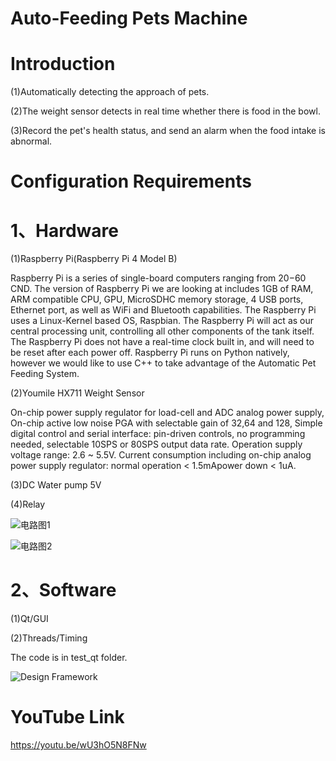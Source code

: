 # Auto-Feeding Pets Machine
# Introduction
(1)Automatically detecting the approach of pets.

(2)The weight sensor detects in real time whether there is food in the bowl.

(3)Record the pet's health status, and send an alarm when the food intake is abnormal.



# Configuration Requirements

# 1、Hardware
(1)Raspberry Pi(Raspberry Pi 4 Model B)

Raspberry Pi is a series of single-board computers ranging from $20-$60 CND. The version of Raspberry Pi we are looking at includes 1GB of RAM, ARM compatible CPU, GPU, MicroSDHC memory storage, 4 USB ports, Ethernet port, as well as WiFi and Bluetooth capabilities. The Raspberry Pi uses a Linux-Kernel based OS, Raspbian.
The Raspberry Pi will act as our central processing unit, controlling all other components of the tank itself. The Raspberry Pi does not have a real-time clock built in, and will need to be reset after each power off. Raspberry Pi runs on Python natively, however we would like to use C++ to take advantage of the Automatic Pet Feeding System.

(2)Youmile HX711 Weight Sensor

On-chip power supply regulator for load-cell and ADC analog power supply, On-chip active low noise PGA with selectable gain of 32,64 and 128, Simple digital control and serial interface: pin-driven controls, no programming needed, selectable 10SPS or 80SPS output data rate. Operation supply voltage range: 2.6 ~ 5.5V. Current consumption including on-chip analog power supply regulator: normal operation < 1.5mApower down < 1uA.

(3)DC Water pump  5V

(4)Relay

![电路图1](https://user-images.githubusercontent.com/99829195/164106135-2f8136bd-c377-4520-a72b-ac098054a747.jpg)

![电路图2](https://user-images.githubusercontent.com/99829195/164106155-6315b304-3217-4cd3-88f7-291663c1088a.jpg)

# 2、Software
(1)Qt/GUI

(2)Threads/Timing

The code is in test_qt folder.

![Design Framework](https://user-images.githubusercontent.com/99829195/164115567-481dc7ce-5e3c-4c5c-9070-0244836f827f.png)








# YouTube Link

https://youtu.be/wU3hO5N8FNw





